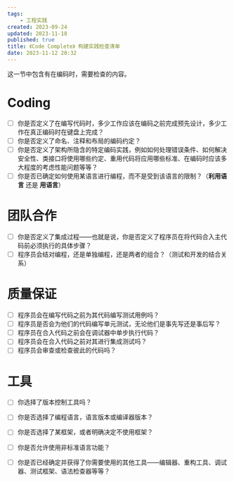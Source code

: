 ```yaml
---
tags:
    - 工程实践
created: 2023-09-24
updated: 2023-11-18
published: true
title: 《Code Complete》 构建实践检查清单
date: 2023-11-12 20:32
---
```


这一节中包含有在编码时，需要检查的内容。

# Coding

- [ ] 你是否定义了在编写代码时，多少工作应该在编码之前完成预先设计，多少工作在真正编码时在键盘上完成？
- [ ] 你是否定义了命名、注释和布局的编码约定？
- [ ] 你是否定义了架构所隐含的特定编码实践，例如如何处理错误条件、如何解决安全性、类接口将使用哪些约定、重用代码将应用哪些标准、在编码时应该多大程度的考虑性能问题等等？
- [ ] 你是否已确定如何使用某语言进行编程，而不是受到该语言的限制？（**利用语言** 还是 **用语言**）

# 团队合作

- [ ] 你是否定义了集成过程——也就是说，你是否定义了程序员在将代码合入主代码前必须执行的具体步骤？
- [ ] 程序员会结对编程，还是单独编程，还是两者的组合？（测试和开发的结合关系）

# 质量保证

- [ ] 程序员会在编写代码之前为其代码编写测试用例吗？
- [ ] 程序员是否会为他们的代码编写单元测试，无论他们是事先写还是事后写？
- [ ] 程序员在合入代码之前会在调试器中单步执行代码？
- [ ] 程序员会在合入代码之前对其进行集成测试吗？
- [ ] 程序员会审查或检查彼此的代码吗？

# 工具

- [ ] 你选择了版本控制工具吗？
- [ ] 你是否选择了编程语言，语言版本或编译器版本？
- [ ] 你是否选择了某框架，或者明确决定不使用框架？
- [ ] 你是否允许使用非标准语言功能？
- [ ] 你是否已经确定并获得了你需要使用的其他工具——编辑器、重构工具、调试器、测试框架、语法检查器等等？

